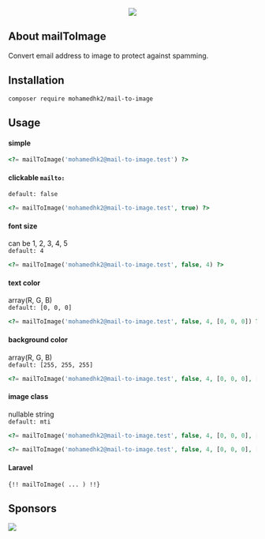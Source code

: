<p align="center"><img src="https://user-images.githubusercontent.com/3965239/85176977-fc789c00-b272-11ea-96fa-9d275926f876.jpg"></p>

## About mailToImage

Convert email address to image to protect against spamming.

## Installation

```
composer require mohamedhk2/mail-to-image
```

## Usage

#### simple
```php
<?= mailToImage('mohamedhk2@mail-to-image.test') ?>
```
#### clickable  `mailto:`
`default: false`
```php
<?= mailToImage('mohamedhk2@mail-to-image.test', true) ?>
```
#### font size 
can be 1, 2, 3, 4, 5  
`default: 4`
```php
<?= mailToImage('mohamedhk2@mail-to-image.test', false, 4) ?>
```
#### text color
array(R, G, B)  
`default: [0, 0, 0]`
```php
<?= mailToImage('mohamedhk2@mail-to-image.test', false, 4, [0, 0, 0]) ?>
```
#### background color 
array(R, G, B)  
`default: [255, 255, 255]`
```php
<?= mailToImage('mohamedhk2@mail-to-image.test', false, 4, [0, 0, 0], [255, 255, 255]) ?>
```

#### image class
nullable string  
`default: mti`
```php
<?= mailToImage('mohamedhk2@mail-to-image.test', false, 4, [0, 0, 0], [255, 255, 255], 'mti') ?>
```
```php
<?= mailToImage('mohamedhk2@mail-to-image.test', false, 4, [0, 0, 0], [255, 255, 255], null) ?>
```

#### Laravel

```blade
{!! mailToImage( ... ) !!}
```

## Sponsors

<a href="https://github.com/INFINITY-IT"><img src="https://avatars3.githubusercontent.com/u/34744989?s=150&v=4"></a>
